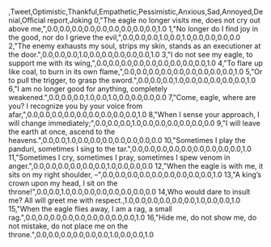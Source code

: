 ,Tweet,Optimistic,Thankful,Empathetic,Pessimistic,Anxious,Sad,Annoyed,Denial,Official report,Joking
0,"The eagle no longer visits me, does not cry out above me,",0.0,0.0,0.0,0.0,0.0,0.0,0.0,0.0,0.0,1.0
1,"No longer do I find joy in the good, nor do I grieve the evil,",0.0,0.0,0.0,1.0,0.0,1.0,0.0,0.0,0.0,0.0
2,"The enemy exhausts my soul, strips my skin, stands as an executioner at the door.",0.0,0.0,0.0,1.0,0.0,0.0,0.0,0.0,0.0,1.0
3,"I do not see my eagle, to support me with its wing,",0.0,0.0,0.0,0.0,0.0,0.0,0.0,0.0,0.0,1.0
4,"To flare up like coal, to burn in its own flame,",0.0,0.0,0.0,0.0,0.0,0.0,0.0,0.0,0.0,1.0
5,"Or to pull the trigger, to grasp the sword.",0.0,0.0,0.0,1.0,0.0,0.0,0.0,0.0,0.0,1.0
6,"I am no longer good for anything, completely weakened.",0.0,0.0,0.0,1.0,0.0,1.0,0.0,0.0,0.0,0.0
7,"Come, eagle, where are you? I recognize you by your voice from afar,",0.0,0.0,0.0,0.0,0.0,0.0,0.0,0.0,0.0,1.0
8,"When I sense your approach, I will change immediately;",0.0,0.0,0.0,1.0,0.0,0.0,0.0,0.0,0.0,0.0
9,"I will leave the earth at once, ascend to the heavens.",0.0,0.0,1.0,0.0,0.0,0.0,0.0,0.0,0.0,0.0
10,"Sometimes I play the panduri, sometimes I sing to the tar.",0.0,0.0,0.0,0.0,0.0,0.0,0.0,0.0,0.0,1.0
11,"Sometimes I cry, sometimes I pray, sometimes I spew venom in anger.",0.0,0.0,0.0,0.0,0.0,0.0,1.0,0.0,0.0,0.0
12,"When the eagle is with me, it sits on my right shoulder, –",0.0,0.0,0.0,0.0,0.0,0.0,0.0,0.0,0.0,1.0
13,"A king’s crown upon my head, I sit on the throne!",0.0,0.0,1.0,0.0,0.0,0.0,0.0,0.0,0.0,0.0
14,Who would dare to insult me? All will greet me with respect.,1.0,0.0,0.0,0.0,0.0,0.0,1.0,0.0,0.0,1.0
15,"When the eagle flies away, I am a rag, a small rag.",0.0,0.0,0.0,0.0,0.0,0.0,0.0,0.0,0.0,1.0
16,"Hide me, do not show me, do not mistake, do not place me on the throne.",0.0,0.0,0.0,0.0,0.0,0.0,1.0,0.0,0.0,1.0
